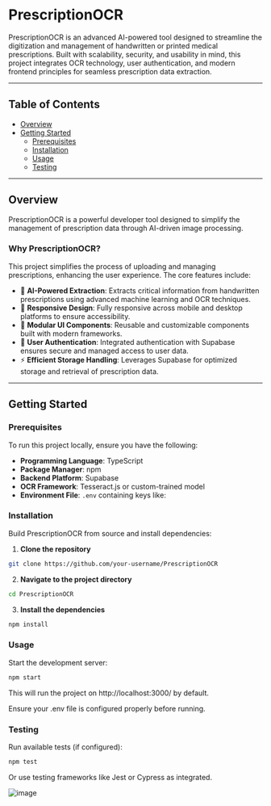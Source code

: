 # PrescriptionOCR

PrescriptionOCR is an advanced AI-powered tool designed to streamline the digitization and management of handwritten or printed medical prescriptions. Built with scalability, security, and usability in mind, this project integrates OCR technology, user authentication, and modern frontend principles for seamless prescription data extraction.

---

## Table of Contents

- [Overview](#overview)
- [Getting Started](#getting-started)  
  - [Prerequisites](#prerequisites)  
  - [Installation](#installation)  
  - [Usage](#usage)  
  - [Testing](#testing)

---

## Overview

PrescriptionOCR is a powerful developer tool designed to simplify the management of prescription data through AI-driven image processing.

### Why PrescriptionOCR?

This project simplifies the process of uploading and managing prescriptions, enhancing the user experience. The core features include:

- 🧠 **AI-Powered Extraction**: Extracts critical information from handwritten prescriptions using advanced machine learning and OCR techniques.
- 📱 **Responsive Design**: Fully responsive across mobile and desktop platforms to ensure accessibility.
- 🧩 **Modular UI Components**: Reusable and customizable components built with modern frameworks.
- 🔐 **User Authentication**: Integrated authentication with Supabase ensures secure and managed access to user data.
- ⚡ **Efficient Storage Handling**: Leverages Supabase for optimized storage and retrieval of prescription data.

---

## Getting Started

### Prerequisites

To run this project locally, ensure you have the following:

- **Programming Language**: TypeScript  
- **Package Manager**: npm  
- **Backend Platform**: Supabase  
- **OCR Framework**: Tesseract.js or custom-trained model  
- **Environment File**: `.env` containing keys like:

### Installation

Build PrescriptionOCR from source and install dependencies:

1. **Clone the repository**

```bash
git clone https://github.com/your-username/PrescriptionOCR
```

2. **Navigate to the project directory**

```bash
cd PrescriptionOCR
```

3. **Install the dependencies**

```bash
npm install
```

### Usage

Start the development server:
```bash
npm start
```
This will run the project on http://localhost:3000/ by default.

Ensure your .env file is configured properly before running.

### Testing
Run available tests (if configured):
```bash
npm test
```
Or use testing frameworks like Jest or Cypress as integrated.


![image](https://github.com/user-attachments/assets/62bc1930-b4a4-4539-b6f4-81853ea23841)

